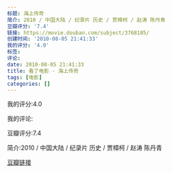 ```yaml
---
标题: 海上传奇
简介: 2010 / 中国大陆 / 纪录片 历史 / 贾樟柯 / 赵涛 陈丹青
豆瓣评分: '7.4'
链接: https://movie.douban.com/subject/3768185/
创建时间: '2010-08-05 21:41:33'
我的评分: '4.0'
标签:
评论:
date: 2010-08-05 21:41:33
title: 看了电影 - 海上传奇
tags: [电影]
categories: []
---
```


我的评分:4.0

我的评论:

豆瓣评分:7.4

简介:2010 / 中国大陆 / 纪录片 历史 / 贾樟柯 / 赵涛 陈丹青

[豆瓣链接](https://movie.douban.com/subject/3768185/)

